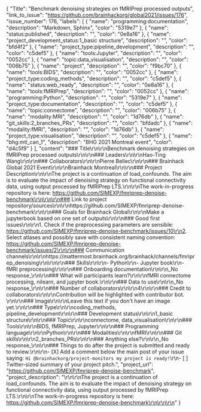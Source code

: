 {
  "Title": "Benchmark denoising strategies on fMRIPrep processed outputs",
  "link_to_issue": "https://github.com/brainhackorg/global2021/issues/176",
  "issue_number": 176,
  "labels": [
    {
      "name": "programming:documentation",
      "description": "Markdown, Sphinx",
      "color": "5319e7"
    },
    {
      "name": "status:published",
      "description": "",
      "color": "0e8a16"
    },
    {
      "name": "project_development_status:1_basic structure",
      "description": "",
      "color": "bfd4f2"
    },
    {
      "name": "project_type:pipeline_development",
      "description": "",
      "color": "c5def5"
    },
    {
      "name": "tools:Jupyter",
      "description": "",
      "color": "0052cc"
    },
    {
      "name": "topic:data_visualisation",
      "description": "",
      "color": "006b75"
    },
    {
      "name": "project",
      "description": "",
      "color": "f9bc70"
    },
    {
      "name": "tools:BIDS",
      "description": "",
      "color": "0052cc"
    },
    {
      "name": "project_type:coding_methods",
      "description": "",
      "color": "c5def5"
    },
    {
      "name": "status:web_ready",
      "description": "",
      "color": "0e8a16"
    },
    {
      "name": "tools:fMRIPrep",
      "description": "",
      "color": "0052cc"
    },
    {
      "name": "programming:Python",
      "description": "",
      "color": "5319e7"
    },
    {
      "name": "project_type:documentation",
      "description": "",
      "color": "c5def5"
    },
    {
      "name": "topic:connectome",
      "description": "",
      "color": "006b75"
    },
    {
      "name": "modality:MRI",
      "description": "",
      "color": "1d76db"
    },
    {
      "name": "git_skills:2_branches_PRs",
      "description": "",
      "color": "bfdadc"
    },
    {
      "name": "modality:fMRI",
      "description": "",
      "color": "1d76db"
    },
    {
      "name": "project_type:visualisation",
      "description": "",
      "color": "c5def5"
    },
    {
      "name": "bhg:mtl_can_1",
      "description": "BHG 2021 Montreal event",
      "color": "d4c5f9"
    }
  ],
  "content": "### Title\r\n\r\nBenchmark denoising strategies on fMRIPrep processed outputs\r\n\r\n### Leaders\r\n\r\nHao-Ting Wang\r\n\r\n### Collaborators\r\n\r\nPierre Bellec\r\n\r\n### Brainhack Global 2021 Event\r\n\r\nBrainhack Montreal\r\n\r\n### Project Description\r\n\r\nThe project is a continuation of load_confounds. The aim is to evaluate the impact of denoising strategy on functional connectivity data, using output processed by fMRIPrep LTS.\r\n\r\nThe work-in-progress repository is here: https://github.com/SIMEXP/fmriprep-denoise-benchmark\r\n\r\n\r\n### Link to project repository/sources\r\n\r\nhttps://github.com/SIMEXP/fmriprep-denoise-benchmark\r\n\r\n### Goals for Brainhack Global\r\n\r\nMake a jupyterbook based on one set of outputs\r\n\r\n### Good first issues\r\n\r\n1. Check if the preprocessing parameters are sensible: https://github.com/SIMEXP/fmriprep-denoise-benchmark/issues/10\r\n2. Select atlases and possibly save with consistent naming convention: https://github.com/SIMEXP/fmriprep-denoise-benchmark/issues/2\r\n\r\n### Communication channels\r\n\r\nhttps://mattermost.brainhack.org/brainhack/channels/fmriprep_denoising\r\n\r\n\r\n### Skills\r\n\r\n- Python\r\n- Jupyter book\r\n- fMRI preprocessing\r\n\r\n### Onboarding documentation\r\n\r\n_No response_\r\n\r\n### What will participants learn?\r\n\r\nfMRI connectome processing, nilearn, and jupyter book.\r\n\r\n### Data to use\r\n\r\n_No response_\r\n\r\n### Number of collaborators\r\n\r\n4\r\n\r\n### Credit to collaborators\r\n\r\nContribution will be highlighted with contributor bot. \r\n\r\n### Image\r\n\r\nLeave this text if you don't have an image yet.\r\n\r\n### Type\r\n\r\ncoding_methods, pipeline_development\r\n\r\n### Development status\r\n\r\n1_basic structure\r\n\r\n### Topic\r\n\r\nconnectome, data_visualisation\r\n\r\n### Tools\r\n\r\nBIDS, fMRIPrep, Jupyter\r\n\r\n### Programming language\r\n\r\nPython\r\n\r\n### Modalities\r\n\r\nfMRI\r\n\r\n### Git skills\r\n\r\n2_branches_PRs\r\n\r\n### Anything else?\r\n\r\n_No response_\r\n\r\n### Things to do after the project is submitted and ready to review.\r\n\r\n- [X] Add a comment below the main post of your issue saying: `Hi @brainhackorg/project-monitors my project is ready!`\r\n- [ ] Twitter-sized summary of your project pitch.",
  "project_url": "https://github.com/SIMEXP/fmriprep-denoise-benchmark",
  "project_description": "\r\n\r\nThe project is a continuation of load_confounds. The aim is to evaluate the impact of denoising strategy on functional connectivity data, using output processed by fMRIPrep LTS.\r\n\r\nThe work-in-progress repository is here: https://github.com/SIMEXP/fmriprep-denoise-benchmark\r\n\r\n\r\n"
}